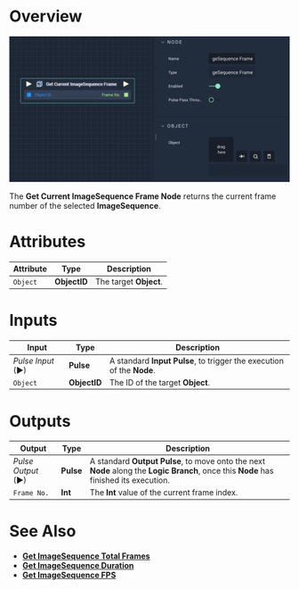 # Overview

![The Get Current ImageSequence Frame Node.](../../../.gitbook/assets/getcurrentimagesequenceframe.png)

The **Get Current ImageSequence Frame Node** returns the current frame number of the selected **ImageSequence**.

# Attributes

|Attribute|Type|Description|
|---|---|---|
|`Object`|**ObjectID**|The target **Object**.|

# Inputs

|Input|Type|Description|
|---|---|---|
|*Pulse Input* (►)|**Pulse**|A standard **Input Pulse**, to trigger the execution of the **Node**.|
|`Object`|**ObjectID**|The ID of the target **Object**.|

# Outputs

|Output|Type|Description|
|---|---|---|
|*Pulse Output* (►)|**Pulse**|A standard **Output Pulse**, to move onto the next **Node** along the **Logic Branch**, once this **Node** has finished its execution.|
|`Frame No.`|**Int**|The **Int** value of the current frame index.|


# See Also

* [**Get ImageSequence Total Frames**](getimagesequencetotalframes.md)
* [**Get ImageSequence Duration**](getimagesequenceduration.md)
* [**Get ImageSequence FPS**](getimagesequencefps.md)


